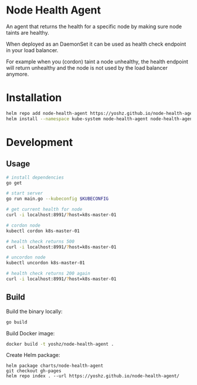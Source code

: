 # Node Health Agent

An agent that returns the health for a specific node by making sure node taints are healthy.

When deployed as an DaemonSet it can be used as health check endpoint in your load balancer.

For example when you (cordon) taint a node unhealthy, the health endpoint will return unhealthy and the node is not used by the load balancer anymore.

# Installation

```bash
helm repo add node-health-agent https://yoshz.github.io/node-health-agent/
helm install --namespace kube-system node-health-agent node-health-agent/node-health-agent
```

# Development

## Usage

```bash
# install dependencies
go get

# start server
go run main.go --kubeconfig $KUBECONFIG

# get current health for node
curl -i localhost:8991/?host=k8s-master-01

# cordon node
kubectl cordon k8s-master-01

# health check returns 500
curl -i localhost:8991/?host=k8s-master-01

# uncordon node
kubectl uncordon k8s-master-01

# health check returns 200 again
curl -i localhost:8991/?host=k8s-master-01
```

## Build

Build the binary locally:
```bash
go build
```

Build Docker image:
```bash
docker build -t yoshz/node-health-agent .
```

Create Helm package:
```
helm package charts/node-health-agent
git checkout gh-pages
helm repo index . --url https://yoshz.github.io/node-health-agent/
```

